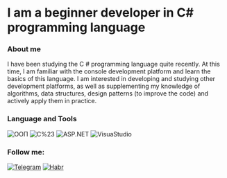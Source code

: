 # I am a beginner developer in C# programming language

### About me
I have been studying the C # programming language quite recently. At this time, I am familiar with the console
development platform and learn the basics of this language. I am interested in developing and studying other 
development platforms, as well as supplementing my knowledge of algorithms, data structures, design patterns (to improve the code) and actively apply them in practice.

### Language and Tools
![ООП](https://img.shields.io/badge/-ООП-black?style=for-the-badge&logo=ООП)
![C%23](https://img.shields.io/badge/-C%23-black?style=for-the-badge&logo=C%23)
![ASP.NET](https://img.shields.io/badge/-ASP.NET-black?style=for-the-badge&logo=ASP.NET)
![VisuaStudio](https://img.shields.io/badge/-VisuaStudio-black?style=for-the-badge&logo=VisuaStudio)

### Follow me:
[![Telegram](https://img.shields.io/badge/-Telegram-black?style=for-the-badge&logo=Telegram)](https://t.me/TolikOborin)
[![Habr](https://img.shields.io/badge/-Habr-black?style=for-the-badge&logo=Habr)](https://habr.com/ru/users/AnatoliyOborin/)
